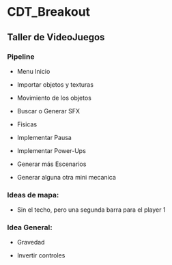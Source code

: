 # CDT_Breakout
## Taller de VideoJuegos

### Pipeline

- Menu Inicio 

- Importar objetos y texturas

- Movimiento de los objetos

- Buscar o Generar SFX

- Fisicas


- Implementar Pausa

- Implementar Power-Ups


- Generar más Escenarios

- Generar alguna otra mini mecanica

### Ideas de mapa:

- Sin el techo, pero una segunda barra para el player 1

### Idea General:

- Gravedad

- Invertir controles
